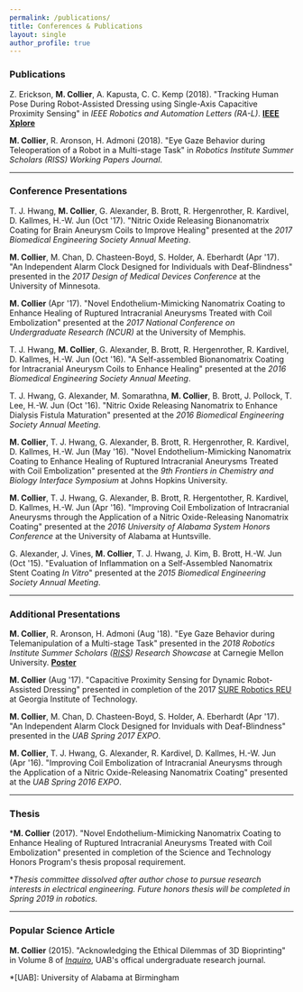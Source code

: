 ```yaml
---
permalink: /publications/
title: Conferences & Publications
layout: single
author_profile: true
---
```

### Publications

Z. Erickson, **M. Collier**, A. Kapusta, C. C. Kemp (2018). "Tracking Human Pose During Robot-Assisted Dressing using Single-Axis Capacitive Proximity Sensing" in *IEEE Robotics and Automation Letters (RA-L)*. **[IEEE Xplore](https://ieeexplore.ieee.org/document/8307487/)**

**M. Collier**, R. Aronson, H. Admoni (2018). "Eye Gaze Behavior during Teleoperation of a Robot in a Multi-stage Task" in *Robotics Institute Summer Scholars (RISS) Working Papers Journal*.

-----

### Conference Presentations

T. J. Hwang, **M. Collier**, G. Alexander, B. Brott, R. Hergenrother, R. Kardivel, D. Kallmes, H.-W. Jun (Oct '17). "Nitric Oxide Releasing Bionanomatrix Coating for Brain Aneurysm Coils to Improve Healing" presented at the *2017 Biomedical Engineering Society Annual Meeting*.

**M. Collier**, M. Chan, D. Chasteen-Boyd, S. Holder, A. Eberhardt (Apr '17). "An Independent Alarm Clock Designed for Individuals with Deaf-Blindness" presented in the *2017 Design of Medical Devices Conference* at the University of Minnesota.

**M. Collier** (Apr '17). "Novel Endothelium-Mimicking Nanomatrix Coating to Enhance Healing of Ruptured Intracranial Aneurysms Treated with Coil Embolization" presented at the *2017 National Conference on Undergraduate Research (NCUR)* at the University of Memphis.

T. J. Hwang, **M. Collier**, G. Alexander, B. Brott, R. Hergenrother, R. Kardivel, D. Kallmes, H.-W. Jun (Oct '16). "A Self-assembled Bionanomatrix Coating for Intracranial Aneurysm Coils to Enhance Healing" presented at the *2016 Biomedical Engineering Society Annual Meeting*.

T. J. Hwang, G. Alexander, M. Somarathna, **M. Collier**, B. Brott, J. Pollock, T. Lee, H.-W. Jun (Oct '16). "Nitric Oxide Releasing Nanomatrix to Enhance Dialysis Fistula Maturation" presented at the *2016 Biomedical Engineering Society Annual Meeting*.

**M. Collier**, T. J. Hwang, G. Alexander, B. Brott, R. Hergenrother, R. Kardivel, D. Kallmes, H.-W. Jun (May '16). "Novel Endothelium-Mimicking Nanomatrix Coating to Enhance Healing of Ruptured Intracranial Aneurysms Treated with Coil Embolization" presented at the *9th Frontiers in Chemistry and Biology Interface Symposium* at Johns Hopkins University.

**M. Collier**, T. J. Hwang, G. Alexander, B. Brott, R. Hergentother, R. Kardivel, D. Kallmes, H.-W. Jun (Apr '16). "Improving Coil Embolization of Intracranial Aneurysms through the Application of a Nitric Oxide-Releasing Nanomatrix Coating" presented at the *2016 University of Alabama System Honors Conference* at the University of Alabama at Huntsville.

G. Alexander, J. Vines, **M. Collier**, T. J. Hwang, J. Kim, B. Brott, H.-W. Jun (Oct '15). "Evaluation of Inflammation on a Self-Assembled Nanomatrix Stent Coating *In Vitro*" presented at the *2015 Biomedical Engineering Society Annual Meeting*.

-----

### Additional Presentations

**M. Collier**, R. Aronson, H. Admoni (Aug '18). "Eye Gaze Behavior during Telemanipulation of a Multi-stage Task" presented in the *2018 Robotics Institute Summer Scholars ([RISS](https://riss.ri.cmu.edu/)) Research Showcase* at Carnegie Mellon University. **[Poster](https://riss.ri.cmu.edu/wp-content/uploads/2018/11/2018-RISS-Poster-COLLIER-maggie.pdf)**

**M. Collier** (Aug '17). "Capacitive Proximity Sensing for Dynamic Robot-Assisted Dressing" presented in completion of the 2017 [SURE Robotics REU](http://sure.robotics.gatech.edu) at Georgia Institute of Technology.

**M. Collier**, M. Chan, D. Chasteen-Boyd, S. Holder, A. Eberhardt (Apr '17). "An Independent Alarm Clock Designed for Inviduals with Deaf-Blindness" presented in the *UAB Spring 2017 EXPO*.

**M. Collier**, T. J. Hwang, G. Alexander, R. Kardivel, D. Kallmes, H.-W. Jun (Apr '16). "Improving Coil Embolization of Intracranial Aneurysms through the Application of a Nitric Oxide-Releasing Nanomatrix Coating" presented at the *UAB Spring 2016 EXPO*.

-----

### Thesis

***M. Collier** (2017). "Novel Endothelium-Mimicking Nanomatrix Coating to Enhance Healing of Ruptured Intracranial Aneurysms Treated with Coil Embolization" presented in completion of the Science and Technology Honors Program's thesis proposal requirement.

**Thesis committee dissolved after author chose to pursue research interests in electrical engineering. Future honors thesis will be completed in Spring 2019 in robotics.*

-----

### Popular Science Article

**M. Collier** (2015). "Acknowledging the Ethical Dilemmas of 3D Bioprinting" in Volume 8 of *[Inquiro](https://www.uab.edu/inquiro/)*, UAB's offical undergraduate research journal.

*[UAB]: University of Alabama at Birmingham
